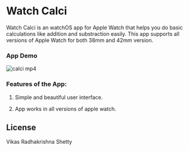 # Watch Calci
Watch Calci is an watchOS app for Apple Watch that helps you do basic calculations like addition and substraction easily. This app supports all versions of Apple Watch for both 38mm and 42mm version. 

### App Demo 

![calci mp4](https://user-images.githubusercontent.com/22437872/44065208-2ed89980-9f1e-11e8-8926-433f0c881e0a.gif)


### Features of the App:

1) Simple and beautiful user interface. 

2) App works in all versions of apple watch. 


## License

Vikas Radhakrishna Shetty
